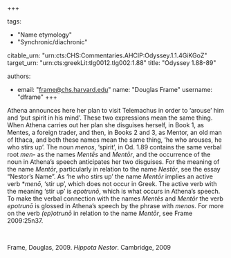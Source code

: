 +++

tags:
- "Name etymology"
- "Synchronic/diachronic"

citable_urn: "urn:cts:CHS:Commentaries.AHCIP:Odyssey.1.1.4GiKGoZ"
target_urn: "urn:cts:greekLit:tlg0012.tlg002:1.88"
title: "Odyssey 1.88-89"

authors:
- email: "frame@chs.harvard.edu"
  name: "Douglas Frame"
  username: "dframe"
+++

<p>Athena announces here her plan to visit Telemachus in order to ‘arouse’ him and ‘put spirit in his mind’. These two expressions mean the same thing. When Athena carries out her plan she disguises herself, in Book 1, as Mentes, a foreign trader, and then, in Books 2 and 3, as Mentor, an old man of Ithaca, and both these names mean the same thing, ‘he who arouses, he who stirs up’. The noun <em>menos</em>, ‘spirit’, in Od. 1.89 contains the same verbal root <em>men</em>- as the names <em>Mentēs</em> and <em>Mentōr</em>, and the occurrence of the noun in Athena’s speech anticipates her two disguises. For the meaning of the name <em>Mentōr</em>, particularly in relation to the name <em>Nestōr</em>, see the essay “Nestor’s Name”. As ‘he who stirs up’ the name <em>Mentōr</em> implies an active verb *<em>menō</em>, ‘stir up’, which does not occur in Greek. The active verb with the meaning ‘stir up’ is <em>epotrunō</em>, which is what occurs in Athena’s speech. To make the verbal connection with the names <em>Mentēs</em> and <em>Mentōr</em> the verb <em>epotrunō</em> is glossed in Athena’s speech by the phrase with <em>menos</em>. For more on the verb <em>(ep)otrunō</em> in relation to the name <em>Mentōr</em>, see Frame 2009:25n37.</p>
<p>&nbsp;</p>
<p>Frame, Douglas, 2009. <em>Hippota Nestor</em>. Cambridge, 2009</p>